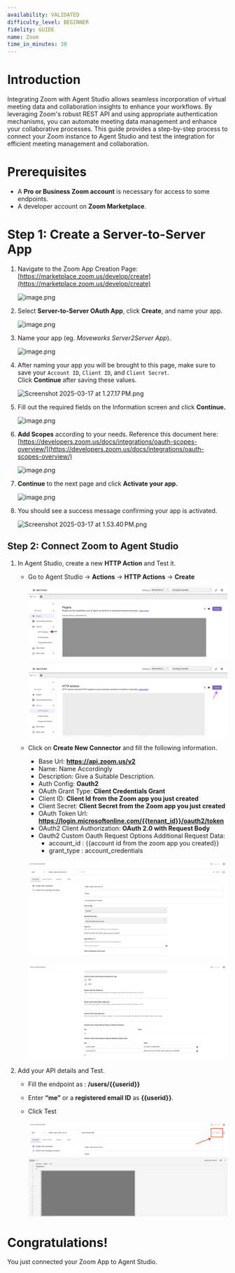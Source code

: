 ```yaml
---
availability: VALIDATED
difficulty_level: BEGINNER
fidelity: GUIDE
name: Zoom
time_in_minutes: 30
---
```


# **Introduction**

Integrating Zoom with Agent Studio allows seamless incorporation of virtual meeting data and collaboration insights to enhance your workflows. By leveraging Zoom's robust REST API and using appropriate authentication mechanisms, you can automate meeting data management and enhance your collaborative processes. This guide provides a step-by-step process to connect your Zoom instance to Agent Studio and test the integration for efficient meeting management and collaboration.

# **Prerequisites**

- A **Pro or Business Zoom account** is necessary for access to some endpoints.
- A developer account on **Zoom Marketplace**.

# **Step 1: Create a Server-to-Server App**

1. Navigate to the Zoom App Creation Page: [https://marketplace.zoom.us/develop/create](https://marketplace.zoom.us/develop/create)
    
    ![image.png](Zoom%201b5588d8909f80eab403e031bd13a14e/image.png)
    
2. Select **Server-to-Server OAuth App**, click **Create**, and name your app.
    
    ![image.png](Zoom%201b5588d8909f80eab403e031bd13a14e/image%201.png)
    
3. Name your app (eg. *Moveworks Server2Server App*).
    
    ![image.png](Zoom%201b5588d8909f80eab403e031bd13a14e/image%202.png)
    
4. After naming your app you will be brought to this page, make sure to save your `Account ID`, `Client ID`, and `Client Secret`. Click **Continue** after saving these values.
    
    ![Screenshot 2025-03-17 at 1.27.17 PM.png](Zoom%201b5588d8909f80eab403e031bd13a14e/Screenshot_2025-03-17_at_1.27.17_PM.png)
    
5. Fill out the required fields on the Information screen and click **Continue.**
    
    ![image.png](Zoom%201b5588d8909f80eab403e031bd13a14e/image%203.png)
    
6. **Add Scopes** according to your needs. Reference this document here: [https://developers.zoom.us/docs/integrations/oauth-scopes-overview/](https://developers.zoom.us/docs/integrations/oauth-scopes-overview/)
    
    ![image.png](Zoom%201b5588d8909f80eab403e031bd13a14e/image%204.png)
    
7. **Continue** to the next page and click **Activate your app.**
    
    ![image.png](Zoom%201b5588d8909f80eab403e031bd13a14e/image%205.png)
    
8. You should see a success message confirming your app is activated.
    
    ![Screenshot 2025-03-17 at 1.53.40 PM.png](Zoom%201b5588d8909f80eab403e031bd13a14e/Screenshot_2025-03-17_at_1.53.40_PM.png)
    
## Step 2: Connect Zoom to Agent Studio

1. In Agent Studio, create a new **HTTP Action** and Test it.
   - Go to Agent Studio -> **Actions** -> **HTTP Actions** -> **Create**

      ![Untitled](Zoom%201b5588d8909f80eab403e031bd13a14e/Pasted%20Graphic.png)

      ![Untitled](Zoom%201b5588d8909f80eab403e031bd13a14e/Pasted%20Graphic%201.png)
   
   - Click on **Create New Connector** and fill the following information.
        - Base Url: **https://api.zoom.us/v2**
        - Name: Name Accordingly
        - Description: Give a Suitable Description.
        - Auth Config: **Oauth2**
        - OAuth Grant Type: **Client Credentials Grant**
        - Client ID: **Client Id from the Zoom app you just created**
        - Client Secret: **Client Secret from the Zoom app you just created**
        - OAuth Token Url: **https://login.microsoftonline.com/{{tenant_id}}/oauth2/token**
        - OAuth2 Client Authorization: **OAuth 2.0 with Request Body**
        - Oauth2 Custom Oauth Request Options Additional Request Data:
            - account_id : {{account id from the zoom app you created}}
            - grant_type : account_credentials
  
        ![Untitled](Zoom%201b5588d8909f80eab403e031bd13a14e/as1.png)
   
        ![Untitled](Zoom%201b5588d8909f80eab403e031bd13a14e/as2.png)
   
2. Add your API details and Test.
    - Fill the endpoint as : **/users/{{userid}}**
    - Enter **“me”** or a **registered email ID** as **{{userid}}**.
    - Click Test
   
      ![Untitled](Zoom%201b5588d8909f80eab403e031bd13a14e/as3.png)

# Congratulations!

You just connected your Zoom App to Agent Studio.
